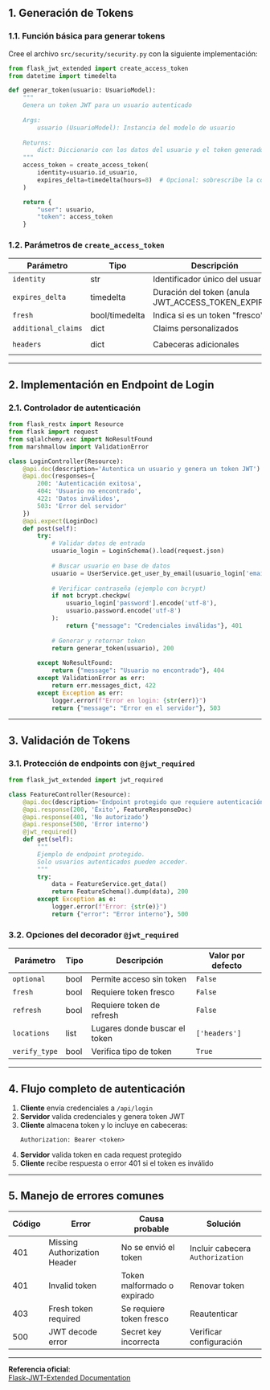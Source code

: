 ## 1. Generación de Tokens

### 1.1. Función básica para generar tokens

Cree el archivo `src/security/security.py` con la siguiente implementación:

```python
from flask_jwt_extended import create_access_token
from datetime import timedelta

def generar_token(usuario: UsuarioModel):
    """
    Genera un token JWT para un usuario autenticado
    
    Args:
        usuario (UsuarioModel): Instancia del modelo de usuario
    
    Returns:
        dict: Diccionario con los datos del usuario y el token generado
    """
    access_token = create_access_token(
        identity=usuario.id_usuario,
        expires_delta=timedelta(hours=8)  # Opcional: sobrescribe la configuración global
    )

    return {
        "user": usuario,
        "token": access_token
    }
```

### 1.2. Parámetros de `create_access_token`

| Parámetro           | Tipo           | Descripción                                         | Ejemplo               |
| ------------------- | -------------- | --------------------------------------------------- | --------------------- |
| `identity`          | str            | Identificador único del usuario                     | `"user_123"`          |
| `expires_delta`     | timedelta      | Duración del token (anula JWT_ACCESS_TOKEN_EXPIRES) | `timedelta(hours=2)`  |
| `fresh`             | bool/timedelta | Indica si es un token "fresco"                      | `True`                |
| `additional_claims` | dict           | Claims personalizados                               | `{"role": "admin"}`   |
| `headers`           | dict           | Cabeceras adicionales                               | `{"kid": "key-id-1"}` |

---

## 2. Implementación en Endpoint de Login

### 2.1. Controlador de autenticación

```python
from flask_restx import Resource
from flask import request
from sqlalchemy.exc import NoResultFound
from marshmallow import ValidationError

class LoginController(Resource):
    @api.doc(description='Autentica un usuario y genera un token JWT')
    @api.doc(responses={
        200: 'Autenticación exitosa',
        404: 'Usuario no encontrado',
        422: 'Datos inválidos',
        503: 'Error del servidor'
    })
    @api.expect(LoginDoc)
    def post(self):
        try:
            # Validar datos de entrada
            usuario_login = LoginSchema().load(request.json)
            
            # Buscar usuario en base de datos
            usuario = UserService.get_user_by_email(usuario_login['email'])
            
            # Verificar contraseña (ejemplo con bcrypt)
            if not bcrypt.checkpw(
                usuario_login['password'].encode('utf-8'), 
                usuario.password.encode('utf-8')
            ):
                return {"message": "Credenciales inválidas"}, 401
            
            # Generar y retornar token
            return generar_token(usuario), 200
            
        except NoResultFound:
            return {"message": "Usuario no encontrado"}, 404
        except ValidationError as err:
            return err.messages_dict, 422
        except Exception as err:
            logger.error(f"Error en login: {str(err)}")
            return {"message": "Error en el servidor"}, 503
```

---

## 3. Validación de Tokens

### 3.1. Protección de endpoints con `@jwt_required`

```python
from flask_jwt_extended import jwt_required

class FeatureController(Resource):
    @api.doc(description='Endpoint protegido que requiere autenticación')
    @api.response(200, 'Éxito', FeatureResponseDoc)
    @api.response(401, 'No autorizado')
    @api.response(500, 'Error interno')
    @jwt_required()
    def get(self):
        """
        Ejemplo de endpoint protegido.
        Solo usuarios autenticados pueden acceder.
        """
        try:
            data = FeatureService.get_data()
            return FeatureSchema().dump(data), 200
        except Exception as e:
            logger.error(f"Error: {str(e)}")
            return {"error": "Error interno"}, 500
```

### 3.2. Opciones del decorador `@jwt_required`

| Parámetro     | Tipo | Descripción                   | Valor por defecto |
| ------------- | ---- | ----------------------------- | ----------------- |
| `optional`    | bool | Permite acceso sin token      | `False`           |
| `fresh`       | bool | Requiere token fresco         | `False`           |
| `refresh`     | bool | Requiere token de refresh     | `False`           |
| `locations`   | list | Lugares donde buscar el token | `['headers']`     |
| `verify_type` | bool | Verifica tipo de token        | `True`            |

---

## 4. Flujo completo de autenticación

1. **Cliente** envía credenciales a `/api/login`
2. **Servidor** valida credenciales y genera token JWT
3. **Cliente** almacena token y lo incluye en cabeceras:
   ```
   Authorization: Bearer <token>
   ```
4. **Servidor** valida token en cada request protegido
5. **Cliente** recibe respuesta o error 401 si el token es inválido

---

## 5. Manejo de errores comunes

| Código | Error                        | Causa probable              | Solución                         |
| ------ | ---------------------------- | --------------------------- | -------------------------------- |
| 401    | Missing Authorization Header | No se envió el token        | Incluir cabecera `Authorization` |
| 401    | Invalid token                | Token malformado o expirado | Renovar token                    |
| 403    | Fresh token required         | Se requiere token fresco    | Reautenticar                     |
| 500    | JWT decode error             | Secret key incorrecta       | Verificar configuración          |

---

**Referencia oficial**:  
[Flask-JWT-Extended Documentation](https://flask-jwt-extended.readthedocs.io/en/stable/basic_usage.html)
